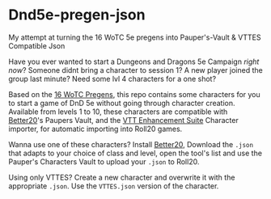 # Dnd5e-pregen-json
My attempt at turning the 16 WoTC 5e pregens into Pauper's-Vault & VTTES Compatible Json

Have you ever wanted to start a Dungeons and Dragons 5e Campaign *right now*? Someone didnt bring a character to session 1? A new player joined the group last minute? Need some lvl 4 characters for a one shot?

Based on the [16 WoTC Pregens](https://dnd.wizards.com/charactersheets), this repo contains some characters for you to start a game of DnD 5e without going through character creation. Available from levels 1 to 10, these characters are compatible with [Better20](https://5e.tools/)'s Paupers Vault, and the [VTT Enhancement Suite](https://justas-d.github.io/roll20-enhancement-suite/) Character importer, for automatic importing into Roll20 games.

Wanna use one of these characters? Install [Better20](https://5e.tools/), Download the `.json` that adapts to your choice of class and level, open the tool's list and use the Pauper's Characters Vault to upload your `.json` to Roll20.

Using only VTTES? Create a new character and overwrite it with the appropriate `.json`. Use the `VTTES.json` version of the character.
